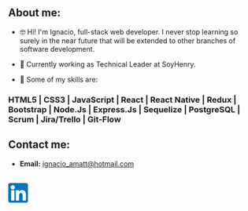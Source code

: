 ## About me:

- 🤓 Hi! I'm Ignacio, full-stack web developer. I never stop learning so surely in the near future that will be extended to other branches of software development. 

- 👀 Currently working as Technical Leader at SoyHenry.

- 🚀 Some of my skills are:

### HTML5 | CSS3 | JavaScript | React | React Native | Redux | Bootstrap | Node.Js | Express.Js | Sequelize | PostgreSQL | Scrum | Jira/Trello | Git-Flow

## Contact me: 

 - **Email:** ignacio_amatt@hotmail.com
  <a href="https://www.linkedin.com/in/ignacio-amatt/" target="blank">
  <br>
<img align="center" src="linkedin.png" alt="https://www.linkedin.com/in/ignacio-amatt/" height="40" width="40" /></a>
<br>

